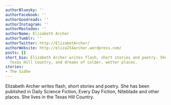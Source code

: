```yaml
---
authorBluesky: ''
authorFacebook: ''
authorGoodreads: ''
authorInstagram: ''
authorMastodon: ''
authorName: Elizabeth Archer
authorTumblr: ''
authorTwitter: http://ElizabetArcher/
authorWebsite: http://eliza254archer.wordpress.com/
posts: []
short_bio: Elizabeth Archer writes flash, short stories and poetry. She lives in the
  Texas Hill Country, and dreams of colder, wetter places.
stories:
- The Sidhe
---
```


Elizabeth Archer writes flash, short stories and poetry. She has been published in Daily Science Fiction, Every Day Fiction, Niteblade and other places. She lives in the Texas Hill Country.